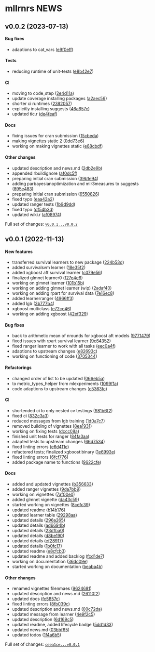 # mllrnrs NEWS

## v0.0.2 (2023-07-13)

#### Bug fixes

-   adaptions to cat\_vars
    ([e9f0eff](https://github.com/kapsner/mllrnrs/tree/e9f0effbc2b1274f8f32a86c12b4a68ece9163de))

#### Tests

-   reducing runtime of unit-tests
    ([e8b42e7](https://github.com/kapsner/mllrnrs/tree/e8b42e7bed2392900d1495e666ce0363cfe0a3e4))

#### CI

-   moving to code\_step
    ([2e4d11a](https://github.com/kapsner/mllrnrs/tree/2e4d11a96f5f91f62e05772f77237ac384f7e130))
-   update coverage installing packages
    ([a2aec56](https://github.com/kapsner/mllrnrs/tree/a2aec569a52d66c2ba9feb2c6ae825c1afb3be92))
-   shorter ci runtimes
    ([2382057](https://github.com/kapsner/mllrnrs/tree/2382057f7827370c7e4f7a5cb575fe0d663f026a))
-   explicitly installing suggests
    ([46a657c](https://github.com/kapsner/mllrnrs/tree/46a657c03da03110917dcc3654d7b9967af5d97a))
-   updated tic.r
    ([de4feaf](https://github.com/kapsner/mllrnrs/tree/de4feaf376eb6d0af75cce19d0bc4cd50b223275))

#### Docs

-   fixing issues for cran submission
    ([15cbeda](https://github.com/kapsner/mllrnrs/tree/15cbedab83d2676abd08716209e92ba606bfb751))
-   making vignettes static 2
    ([0dd73e6](https://github.com/kapsner/mllrnrs/tree/0dd73e646ea7270eecd1c9747d643ede2e1b5e5a))
-   working on making vignettes static
    ([e68cbdf](https://github.com/kapsner/mllrnrs/tree/e68cbdf55304832c6843e5c9a427f527a5250ffa))

#### Other changes

-   updated description and news.md
    ([2db2e9b](https://github.com/kapsner/mllrnrs/tree/2db2e9bcf3525b872e5dce57ec00e517f6f3be5e))
-   appended rbuildignore
    ([af0dc5f](https://github.com/kapsner/mllrnrs/tree/af0dc5ffbf064274e313d2115a5dbcdd41b97581))
-   preparing initial cran submission
    ([39b1e94](https://github.com/kapsner/mllrnrs/tree/39b1e94d5a3989b0189ce10471dd9d964a7ed549))
-   adding parbayesianoptimization and mlr3measures to suggests
    ([895e483](https://github.com/kapsner/mllrnrs/tree/895e4830a5ff659883f37265b304be718973ca31))
-   preparing initial cran submission
    ([6550826](https://github.com/kapsner/mllrnrs/tree/6550826ec135e19882c746b5ec20705a5f31e15c))
-   fixed typo
    ([eaa42a2](https://github.com/kapsner/mllrnrs/tree/eaa42a2bddf0b3c263c72ec22fc6f92132d24ee6))
-   updated ranger tests
    ([1b9d9dd](https://github.com/kapsner/mllrnrs/tree/1b9d9ddaf89b50e7b19f6d701e1e3b6826f05b0a))
-   fixed typo
    ([df54b3d](https://github.com/kapsner/mllrnrs/tree/df54b3d69207dba0893a4dedaa97f0f843178390))
-   updated wiki.r
    ([af08974](https://github.com/kapsner/mllrnrs/tree/af0897471d09d71b29a10218030ad573a1b303c0))

Full set of changes:
[`v0.0.1...v0.0.2`](https://github.com/kapsner/mllrnrs/compare/v0.0.1...v0.0.2)

## v0.0.1 (2022-11-13)

#### New features

-   transferred survival learners to new package
    ([224b53d](https://github.com/kapsner/mllrnrs/tree/224b53de29300d070ed9b91aac87915732f3a350))
-   added survivalsvm learner
    ([18e35f2](https://github.com/kapsner/mllrnrs/tree/18e35f2d70d90791e0a1b775841fd0c5bafc35eb))
-   added xgboost aft survival learner
    ([c079e56](https://github.com/kapsner/mllrnrs/tree/c079e56eecc4461cdb5334bca60830024c84883b))
-   finalized glmnet learner0
    ([f27e4e6](https://github.com/kapsner/mllrnrs/tree/f27e4e6b5cbdba7616acae247628a5560ccede9c))
-   working on glmnet learner
    ([101b15b](https://github.com/kapsner/mllrnrs/tree/101b15bac5795ee285a36e7c9b312c0443062499))
-   working on adding glmnet learner (wip)
    ([2adaf40](https://github.com/kapsner/mllrnrs/tree/2adaf405a30679fb49233f5f4a42279e0d688541))
-   working on adding rpart for survival data
    ([7e16ec8](https://github.com/kapsner/mllrnrs/tree/7e16ec8219b6b9aee42b0b12c8d5e08e752ea627))
-   added learnerranger
    ([4966ff3](https://github.com/kapsner/mllrnrs/tree/4966ff3d2320de6868e6ce99fa5e3cb12f41be36))
-   added lgb
    ([3b777b4](https://github.com/kapsner/mllrnrs/tree/3b777b4d2f7ecaf7d90c80bbc7a3a9a7f2c3bfe6))
-   xgboost multiclass
    ([e72ce46](https://github.com/kapsner/mllrnrs/tree/e72ce46d870d73bf5aa43d12c7270074f8697700))
-   working on adding xgboost
    ([42ef329](https://github.com/kapsner/mllrnrs/tree/42ef329443ef56b95ea5d5e632e1d733f91b1dab))

#### Bug fixes

-   back to arithmetic mean of nrounds for xgboost aft models
    ([9771479](https://github.com/kapsner/mllrnrs/tree/9771479c6ba609f5b950d39cdc2154ede57c6a0c))
-   fixed issues with rpart survival learner
    ([9c64352](https://github.com/kapsner/mllrnrs/tree/9c643525dea8863a40be5792fb9e8dac79b0b616))
-   fixed ranger learner to work with all tasks
    ([eec0a4f](https://github.com/kapsner/mllrnrs/tree/eec0a4f5dab8d00a24c10046ff8c7a02e5e3cdc7))
-   adaptions to upstream changes
    ([e82693c](https://github.com/kapsner/mllrnrs/tree/e82693c3725313f13f57359d9656e595b3b22564))
-   working on functioning of code
    ([3705344](https://github.com/kapsner/mllrnrs/tree/3705344129e61879259fb4e025d8af3db03025e1))

#### Refactorings

-   changed order of list to be updated
    ([066eb5a](https://github.com/kapsner/mllrnrs/tree/066eb5a05408e92025c570b58def13c29ed25bab))
-   to metric\_types\_helper from mlexperiments
    ([1099f1a](https://github.com/kapsner/mllrnrs/tree/1099f1aac600c2cac41a789ca5bdfcc91f2f802b))
-   code adaptions to upstream changes
    ([c5363fc](https://github.com/kapsner/mllrnrs/tree/c5363fc2be191343ef5ebfd3363a535e0ea5e458))

#### CI

-   shortended ci to only nested cv testings
    ([981b6f2](https://github.com/kapsner/mllrnrs/tree/981b6f2015c1afc3622ddc407874da61c04fc75a))
-   fixed ci
    ([832c3a3](https://github.com/kapsner/mllrnrs/tree/832c3a3f1ad1e3703b9e00600818fcf45b1a7245))
-   reduced messages from lgb training
    ([1d0a7c7](https://github.com/kapsner/mllrnrs/tree/1d0a7c7881065df79274579809e6e307bff40f4b))
-   removed building of vignettes
    ([8ea1931](https://github.com/kapsner/mllrnrs/tree/8ea193198e556056952db2dbf22fa94e4e16c695))
-   working on fixing tests
    ([dccc08a](https://github.com/kapsner/mllrnrs/tree/dccc08ab68d15d2e4a49c23c29936f746ba13cab))
-   finished unit tests for ranger
    ([84fa3aa](https://github.com/kapsner/mllrnrs/tree/84fa3aae461ee1479e0d173ad69c75454e1193dc))
-   adapted tests to upstream changes
    ([66d7534](https://github.com/kapsner/mllrnrs/tree/66d75346960ed9df07dbf88743bf9f6e9952a777))
-   fixed linting errors
    ([e6d411e](https://github.com/kapsner/mllrnrs/tree/e6d411edcc1f280759f29b157fe476162a74c94a))
-   refactored tests; finalized xgboost:binary
    ([1e6993e](https://github.com/kapsner/mllrnrs/tree/1e6993ef7e7cb9569a9a5dbef60be66d83cbdfa0))
-   fixed linting errors
    ([6fcf776](https://github.com/kapsner/mllrnrs/tree/6fcf776dde9ba7c6b2b6cce47aa864c9d1c9fd00))
-   added package name to functions
    ([9622cfe](https://github.com/kapsner/mllrnrs/tree/9622cfeac556a3e8341078e138974a42b81b8c90))

#### Docs

-   added and updated vignettes
    ([b356633](https://github.com/kapsner/mllrnrs/tree/b3566339875dc200b850688564e102163260feba))
-   added ranger vignettes
    ([9da7bb9](https://github.com/kapsner/mllrnrs/tree/9da7bb90f7467f77f187406a1fbc11f8c1b88042))
-   working on vignettes
    ([7af00e0](https://github.com/kapsner/mllrnrs/tree/7af00e0af8e6f282e7cf6dd709defa7d5a9448dc))
-   added glmnet vignette
    ([da43c59](https://github.com/kapsner/mllrnrs/tree/da43c5902d71f6f4e864f26c626c3900aed8eada))
-   started working on vignettes
    ([8cefc39](https://github.com/kapsner/mllrnrs/tree/8cefc399987adee3302783a4561755bd0499d208))
-   updated readme
    ([b14b176](https://github.com/kapsner/mllrnrs/tree/b14b17683dc8a54eb843b54aa1f562ffc7354285))
-   updated learner table
    ([29298aa](https://github.com/kapsner/mllrnrs/tree/29298aac830529dbabcb1d6f0351c9c2fa14d90d))
-   updated details
    ([296a265](https://github.com/kapsner/mllrnrs/tree/296a2650121722f2e269b4496961b9d762136cbd))
-   updated details
    ([ad6694b](https://github.com/kapsner/mllrnrs/tree/ad6694b39ae7168d4e4cb80c972596216f747473))
-   updated details
    ([23d1ba0](https://github.com/kapsner/mllrnrs/tree/23d1ba0872d5c6541756696a27db3a5b376a89ab))
-   updated details
    ([d8be190](https://github.com/kapsner/mllrnrs/tree/d8be19038f50d4dd98d2ced08e92a2edffd4e72f))
-   updated details
    ([ef28917](https://github.com/kapsner/mllrnrs/tree/ef289171cd3072b882ce874a2e974d2f3c87226c))
-   updated details
    ([1b0fc17](https://github.com/kapsner/mllrnrs/tree/1b0fc17bba5379df75608db7f92d9e1b95281396))
-   updated readme
    ([e8cfcb3](https://github.com/kapsner/mllrnrs/tree/e8cfcb36aeb2ff29d622179a64b2a1f65db32e78))
-   updated readme and added backlog
    ([fcd1de7](https://github.com/kapsner/mllrnrs/tree/fcd1de7f7e800367ea6f99e93342c8c432907139))
-   working on documentation
    ([36dc09e](https://github.com/kapsner/mllrnrs/tree/36dc09ed9a3964172320151ad9351df764de9c6d))
-   started working on documentation
    ([beaba4b](https://github.com/kapsner/mllrnrs/tree/beaba4bf2bf78dd39c1f0b4114ee98e8fc1a718e))

#### Other changes

-   renamed vignettes filenmaes
    ([9624681](https://github.com/kapsner/mllrnrs/tree/96246818c6a28b68a9f276fe6b89b0ad694dfabc))
-   updated description and news.md
    ([26110f2](https://github.com/kapsner/mllrnrs/tree/26110f2560889a8d9b6f9f4abb60bb4439c89db8))
-   updated docs
    ([fc5857c](https://github.com/kapsner/mllrnrs/tree/fc5857c4e0ce69a9b660e6f881b224af92367267))
-   fixed linting errors
    ([8fb039c](https://github.com/kapsner/mllrnrs/tree/8fb039cef6463848fc3d81aad6205b5fc3c415af))
-   updated description and news.md
    ([00c72da](https://github.com/kapsner/mllrnrs/tree/00c72da72cc1cba4b2d67c8f6d7de234f7baa181))
-   updated message from learner
    ([4e9f2c5](https://github.com/kapsner/mllrnrs/tree/4e9f2c5c9b005ad09a83010581b2f90b1b62875c))
-   updated description
    ([6d169c5](https://github.com/kapsner/mllrnrs/tree/6d169c5da56da61146ac9181313a3db813ccfb4b))
-   updated readme, added lifecycle badge
    ([5dd1d33](https://github.com/kapsner/mllrnrs/tree/5dd1d330f44fc4a25e4c6de63bd288d57576b846))
-   updated news.md
    ([03bbf65](https://github.com/kapsner/mllrnrs/tree/03bbf65aff08304f9bcaa6f22ea554a5bed39358))
-   updated todos
    ([1f4a6b5](https://github.com/kapsner/mllrnrs/tree/1f4a6b52c1f9a64eb7143e99843618329182ca08))

Full set of changes:
[`ceea1ce...v0.0.1`](https://github.com/kapsner/mllrnrs/compare/ceea1ce...v0.0.1)
